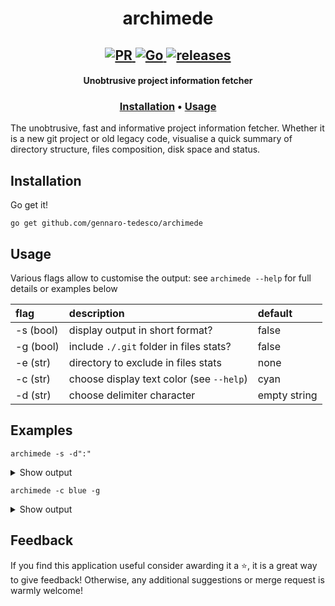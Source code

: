 <h1 align="center">
  archimede
</h1>

<h2 align="center">
  <a href="#" onclick="return false;">
    <img alt="PR" src="https://img.shields.io/badge/PRs-welcome-brightgreen.svg?style=flat"/>
  </a>
  <a href="https://golang.org/">
    <img alt="Go" src="https://img.shields.io/badge/go-%2300ADD8.svg?&style=flat&logo=go&logoColor=white"/>
  </a>
  <a href="https://github.com/gennaro-tedesco/archimede/releases">
    <img alt="releases" src="https://img.shields.io/github/release/gennaro-tedesco/archimede"/>
  </a>
</h2>

<h4 align="center">Unobtrusive project information fetcher</h4>
<h3 align="center">
  <a href="#Installation">Installation</a> •
  <a href="#Usage">Usage</a>
</h3>


The unobtrusive, fast and informative project information fetcher. Whether it is a new git project or old legacy code, visualise a quick summary of directory structure, files composition, disk space and status.


## Installation
Go get it!
```
go get github.com/gennaro-tedesco/archimede
```

## Usage
Various flags allow to customise the output: see `archimede --help` for full details or examples below

| flag      | description                               | default
|:--------- |:----------------------------------------- |:-------
| -s (bool) | display output in short format?           | false
| -g (bool) | include `./.git` folder in files stats?   | false
| -e (str)  | directory to exclude in files stats       | none
| -c (str)  | choose display text color (see `--help`)  | cyan
| -d (str)  | choose delimiter character                | empty string


## Examples
```
archimede -s -d":"
```
<details>
  <summary>Show output</summary>

  <img alt="" src="">
</details>

```
archimede -c blue -g
```
<details>
  <summary>Show output</summary>

  <img alt="" src="">
</details>


## Feedback
If you find this application useful consider awarding it a ⭐, it is a great way to give feedback! Otherwise, any additional suggestions or merge request is warmly welcome!

